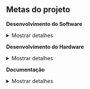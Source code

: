 ## Metas do projeto

**Desenvolvimento do Software**
<details><summary>Mostrar detalhes</summary>

 - Estudar:
  - Coletar informações de como fazer os desenhos no display;

 - Desenvolver:

 - Simulação

</details>

**Desenvolvimento do Hardware**
<details><summary>Mostrar detalhes</summary>

 - Estudar:
  - Como desenvolver a E/S para o usuário;
 - Projetar:
 - Simular:
 - Montar:

</details>

**Documentação**

<details><summary>Mostrar detalhes</summary>

 - Atualizar a documentação
 - Comentar o código
 - Colocar imagens das simulações e do hardware montado

</details>
